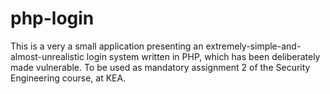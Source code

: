 # php-login

This is a very a small application presenting an extremely-simple-and-almost-unrealistic login system written in PHP, which has been deliberately made vulnerable. 
To be used as mandatory assignment 2 of the Security Engineering course, at KEA.
